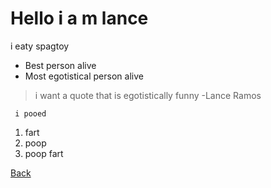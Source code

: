# Hello i a m lance

i eaty spagtoy

- Best person alive
- Most egotistical person alive

> i want a quote that is egotistically funny
-Lance Ramos




` i pooed`

1. fart
2. poop
3. poop fart


[Back](https://github.com/Magician357/-Channel-11-News-Official/blob/main/docs/about.md)
